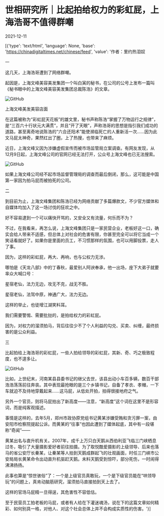 # 世相研究所｜比起拍给权力的彩虹屁，上海浩哥不值得群嘲

2021-12-11

[{'type': 'text/html', 'language': None, 'base': 'https://chinadigitaltimes.net/chinese/feed', 'value': '作者：里约热泪奴

一

这几天，上海浩哥遭到了网络群嘲。

起因是，上海文峰美容美发集团一个叫白寅的秘书，在公司的公号上发布一篇叫《秘书眼中的上海文峰美容美发集团总裁陈浩》的文章。

![GitHub](https://chinadigitaltimes.net/chinese/files/2021/12/post-674385-61b3e56be5565.)

上海文峰美发美容店面

在这篇被称为“彩虹屁天花板”的雄文里，秘书声称陈浩“掌握了万物运行之规律”，是“三百六十行状元大满贯”，并且“开了天眼”，声称浩哥的思想是指引我们成功的道路，甚至离奇地说陈浩的“六合还阳术”能使濒临死亡的人重新活一次……因为此文马屁太神奇，果然红出了圈，上了热搜，也带来了麻烦。

近日，上海文峰又因为涉嫌虚假宣传而被市场监管局立案调查。有网友发现，从12月9日起，上海文峰公司的官网已经无法打开，公众号上海文峰也已无法搜索。

![GitHub](https://chinadigitaltimes.net/chinese/files/2021/12/post-674385-61b3e56beed3e.)

如果上海文峰公司经不起市场监督管理局的调查而最后倒闭，那么，这可能是中国第一家因为拍马屁而被拍死的公司。

二

到目前为止，上海文峰集团和陈浩已经为网络贡献了多篇爆款文，不少官方媒体和自媒体均加入了这一场讨伐的狂欢之中。

好不容易逮到一个可以痛快开骂的，又安全又有流量，何乐而不为？

不过，在我看来，再怎么说，上海文峰集团只是一家民营企业，老板好这一口，确实会给人带来不适感，但总体上对社会的危害有限，你甚至完全可以将它当成一个笑话看就好了。如果你是里面的员工，不习惯那样的氛围，也可以用脚投票，走人了事。

因为，这样的彩虹屁，再大、再响，也与公权力无涉。

哪怕是《天龙八部》中的丁春秋，最爱别人阿谀奉承，他一出场，座下大弟子就要率众大喊口号：

星宿老仙，法力无边，攻无不克，战无不胜。

星宿老仙，法驾中原，神通广大，法力无边。

这样的举止，也徒增江湖笑料耳。

我们需要警惕、需要批挞的，是拍给权力的彩虹屁。

因为，对权力的溜须拍马，背后往往少不了个人利益的勾兑、买卖、纠缠，最终损害的是公众利益。

三

比起拍给上海浩哥的彩虹屁，一些人拍给领导的彩虹屁，其新、奇、巧之极致程度，也不遑多让。

![GitHub](https://chinadigitaltimes.net/chinese/files/2021/12/post-674385-61b3e56c03507.)

比如，上世纪末，河南某县县委书记的继父去世，该县出动小车百多辆，数百干部浩浩荡荡前往奔丧。其中表现最抢眼的是三个乡镇书记，自备了孝衣、孝帽，一下车就迫不及待地穿戴起来……这马屁，从低处开拍，拍得很接地府之气。

另外一个官员，则将马屁拍出了新高度——注意，“新高度”这个词在这里不是形容词，而是纯客观描述。

事情是这样的，去年5月，郑州市政协原党组书记黄某涉嫌受贿和贪污罪一案，由安阳市检察院提起公诉。而黄某的“往事”也因此遭到了媒体起底，其中有一段堪称“奇闻”——

黄某出名与直升机有关。2007年，成千上万只白天鹅从西伯利亚飞临三门峡栖息过冬，吸引了大量摄影爱好者前往拍摄。为了取悦酷爱摄影的上级领导、后来也落马的省公安厅长秦某，让秦某等人拍到天鹅成群起飞的壮观画面，时任三门峡市公安局局长黄某命令出动直升机驱赶天鹅。未料天鹅受到惊吓，部分死伤，一时闹得沸沸扬扬。

此事也算是“惊世骇俗”了：一个是上级官员真敢玩，一个是下级官员能在“哄领导玩”的问题上，真肯动脑筋研究，溜须拍马直接拍到天上去了。

这样的官场马屁精一旦得逞，其危害性不容低估。

至于民营员工拍老板的马屁，或者有人给在下灌迷魂汤，说在下的这篇文章如何精彩、如何别具一格，对他人、对这个社会总体上并不会构成实质性的伤害。'}]
